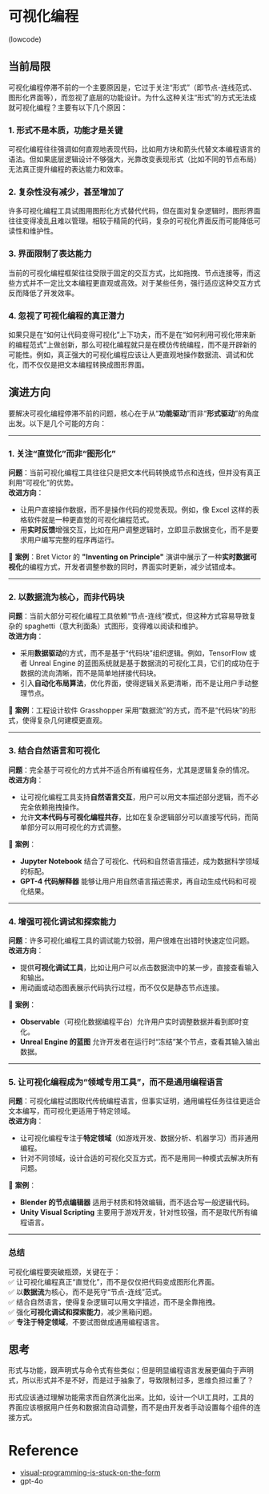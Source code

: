 # 可视化编程
(lowcode)
## 当前局限
可视化编程停滞不前的一个主要原因是，它过于关注“形式”（即节点-连线范式、图形化界面等），而忽视了底层的功能设计。为什么这种关注“形式”的方式无法成就可视化编程？主要有以下几个原因：  

### 1. **形式不是本质，功能才是关键**  
可视化编程往往强调如何直观地表现代码，比如用方块和箭头代替文本编程语言的语法。但如果底层逻辑设计不够强大，光靠改变表现形式（比如不同的节点布局）无法真正提升编程的表达能力和效率。  

### 2. **复杂性没有减少，甚至增加了**  
许多可视化编程工具试图用图形化方式替代代码，但在面对复杂逻辑时，图形界面往往变得凌乱且难以管理。相较于精简的代码，复杂的可视化界面反而可能降低可读性和维护性。  

### 3. **界面限制了表达能力**  
当前的可视化编程框架往往受限于固定的交互方式，比如拖拽、节点连接等，而这些方式并不一定比文本编程更直观或高效。对于某些任务，强行适应这种交互方式反而降低了开发效率。  

### 4. **忽视了可视化编程的真正潜力**  
如果只是在“如何让代码变得可视化”上下功夫，而不是在“如何利用可视化带来新的编程范式”上做创新，那么可视化编程就只是在模仿传统编程，而不是开辟新的可能性。例如，真正强大的可视化编程应该让人更直观地操作数据流、调试和优化，而不仅仅是把文本编程转换成图形界面。  

## 演进方向

要解决可视化编程停滞不前的问题，核心在于从“**功能驱动**”而非“**形式驱动**”的角度出发。以下是几个可能的方向：  

---

### **1. 关注“直觉化”而非“图形化”**
**问题**：当前可视化编程工具往往只是把文本代码转换成节点和连线，但并没有真正利用“可视化”的优势。  
**改进方向**：  
- 让用户直接操作数据，而不是操作代码的视觉表现。例如，像 Excel 这样的表格软件就是一种更直觉的可视化编程范式。  
- 用**实时反馈**增强交互，比如在用户调整逻辑时，立即显示数据变化，而不是要求用户编写完整的程序再运行。  

📌 **案例**：Bret Victor 的 **"Inventing on Principle"** 演讲中展示了一种**实时数据可视化**的编程方式，开发者调整参数的同时，界面实时更新，减少试错成本。  

---

### **2. 以数据流为核心，而非代码块**
**问题**：当前大部分可视化编程工具依赖“节点-连线”模式，但这种方式容易导致复杂的 spaghetti（意大利面条）式图形，变得难以阅读和维护。  
**改进方向**：  
- 采用**数据驱动**的方式，而不是基于“代码块”组织逻辑。例如，TensorFlow 或者 Unreal Engine 的蓝图系统就是基于数据流的可视化工具，它们的成功在于数据的流向清晰，而不是简单地拼接代码块。  
- 引入**自动化布局算法**，优化界面，使得逻辑关系更清晰，而不是让用户手动整理节点。  

📌 **案例**：工程设计软件 Grasshopper 采用“数据流”的方式，而不是“代码块”的形式，使得复杂几何建模更直观。  

---

### **3. 结合自然语言和可视化**
**问题**：完全基于可视化的方式并不适合所有编程任务，尤其是逻辑复杂的情况。  
**改进方向**：  
- 让可视化编程工具支持**自然语言交互**，用户可以用文本描述部分逻辑，而不必完全依赖拖拽操作。  
- 允许**文本代码与可视化编程共存**，比如在复杂逻辑部分可以直接写代码，而简单部分可以用可视化的方式调整。  

📌 **案例**：  
- **Jupyter Notebook** 结合了可视化、代码和自然语言描述，成为数据科学领域的标配。  
- **GPT-4 代码解释器** 能够让用户用自然语言描述需求，再自动生成代码和可视化结果。  

---

### **4. 增强可视化调试和探索能力**
**问题**：许多可视化编程工具的调试能力较弱，用户很难在出错时快速定位问题。  
**改进方向**：  
- 提供**可视化调试工具**，比如让用户可以点击数据流中的某一步，直接查看输入和输出。  
- 用动画或动态图表展示代码执行过程，而不仅仅是静态节点连接。  

📌 **案例**：  
- **Observable**（可视化数据编程平台）允许用户实时调整数据并看到即时变化。  
- **Unreal Engine 的蓝图** 允许开发者在运行时“冻结”某个节点，查看其输入输出数据。  

---

### **5. 让可视化编程成为“领域专用工具”，而不是通用编程语言**
**问题**：可视化编程试图取代传统编程语言，但事实证明，通用编程任务往往更适合文本编写，而可视化更适用于特定领域。  
**改进方向**：  
- 让可视化编程专注于**特定领域**（如游戏开发、数据分析、机器学习）而非通用编程。  
- 针对不同领域，设计合适的可视化交互方式，而不是用同一种模式去解决所有问题。  

📌 **案例**：  
- **Blender 的节点编辑器** 适用于材质和特效编辑，而不适合写一般逻辑代码。  
- **Unity Visual Scripting** 主要用于游戏开发，针对性较强，而不是取代所有编程语言。  

---

### **总结**
可视化编程要突破瓶颈，关键在于：  
✅ 让可视化编程真正“直觉化”，而不是仅仅把代码变成图形化界面。  
✅ 以**数据流**为核心，而不是死守“节点-连线”范式。  
✅ 结合自然语言，使得复杂逻辑可以用文字描述，而不是全靠拖拽。  
✅ 强化**可视化调试和探索能力**，减少黑箱问题。  
✅ **专注于特定领域**，不要试图做成通用编程语言。  


## 思考

形式与功能，跟声明式与命令式有些类似；但是明显编程语言发展更偏向于声明式，所以形式并不是不好，而是过于抽象了，导致限制过多，思维负担过重了？

形式应该通过理解功能需求而自然演化出来。比如，设计一个UI工具时，工具的界面应该根据用户任务和数据流自动调整，而不是由开发者手动设置每个组件的连接方式。

# Reference
* [visual-programming-is-stuck-on-the-form](https://interjectedfuture.com/visual-programming-is-stuck-on-the-form/)
* gpt-4o